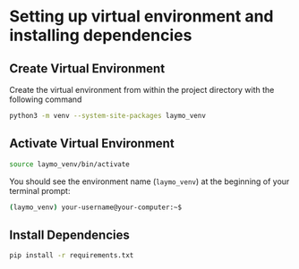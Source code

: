 # Setting up virtual environment and installing dependencies

## Create Virtual Environment

Create the virtual environment from within the project directory with the following command

```bash
python3 -m venv --system-site-packages laymo_venv
```
## Activate Virtual Environment

```bash
source laymo_venv/bin/activate
```

You should see the environment name (`laymo_venv`) at the beginning of your terminal prompt:

```bash
(laymo_venv) your-username@your-computer:~$
```

## Install Dependencies

```bash
pip install -r requirements.txt
```
